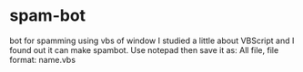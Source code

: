# spam-bot
bot for spamming using vbs of window
I studied a little about VBScript and I found out it can make spambot.
Use notepad then save it as: All file, file format: name.vbs

